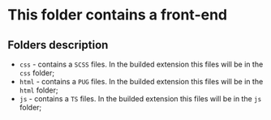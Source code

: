 # This folder contains a front-end

## Folders description

- `css` - contains a `SCSS` files. In the builded extension this files will be in the `css` folder;
- `html` - contains a `PUG` files. In the builded extension this files will be in the `html` folder;
- `js` - contains a `TS` files. In the builded extension this files will be in the `js` folder;
